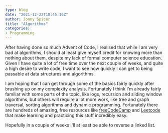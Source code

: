 ```yaml
---
type: blog
date: "2021-12-22T18:45:16Z"
author: Jonny Spicer
title: "Algorithms"
categories:
- Programming
---
```

After having done so much Advent of Code, I realised that while I am very bad at algorithms, I should at least give myself credit for knowing more than nothing about them, despite my lack
of formal computer science education. Given I have quite a lot of free time over the next couple of weeks, and quite a high desire to write code, I want to see how quickly I can get to
being passable at data structures and algorithms.

I am hoping that I can get through some of the basics fairly quickly after brushing up on my complexity analysis. Fortunately I think I'm already fairly familiar with some parts of the
topic, like logs, recursion and sliding window algorithms, but others will require a lot more work, like tree and graph traversal, sorting algorithms and dynamic programming.
Fortunately there are hundreds of amazing, free resources like [freeCodeCamp](https://www.freecodecamp.org/) and [Leetcode](https://leetcode.com) that make learning and practicing this
stuff incredibly easy.

Hopefully in a couple of weeks I'll at least be able to reverse a linked list.
